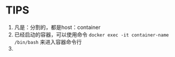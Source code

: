 # TIPS
1. 凡是：分割的，都是host：container
2. 已经启动的容器，可以使用命令
 `docker exec -it container-name /bin/bash`
 来进入容器命令行
3. 